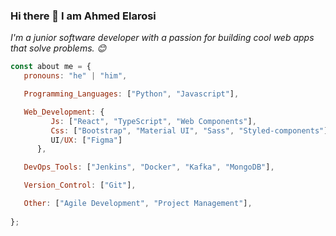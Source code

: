 ### Hi there 👋 I am Ahmed Elarosi

<p><em> I'm a junior software developer with a passion for building cool web apps that solve problems. 😊</br>
</em></p>

```javascript
const about me = {
   pronouns: "he" | "him",

   Programming_Languages: ["Python", "Javascript"],   

   Web_Development: {
         Js: ["React", "TypeScript", "Web Components"],
         Css: ["Bootstrap", "Material UI", "Sass", "Styled-components"],
         UI/UX: ["Figma"]
      },

   DevOps_Tools: ["Jenkins", "Docker", "Kafka", "MongoDB"],

   Version_Control: ["Git"], 

   Other: ["Agile Development", "Project Management"], 
   
};
```
